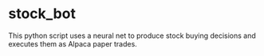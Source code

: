 # stock_bot
This python script uses a neural net to produce stock buying decisions and executes them as Alpaca paper trades. 
